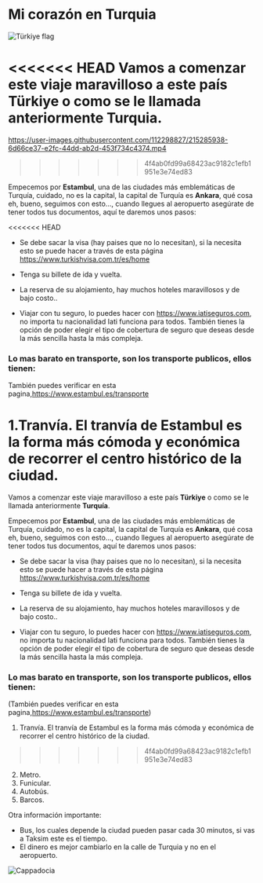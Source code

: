 # **Mi corazón en Turquia**
![Türkiye flag](https://upload.wikimedia.org/wikipedia/commons/0/0a/Turkey_flag.jpg "Türkiye")


<<<<<<< HEAD
Vamos a comenzar este viaje maravilloso a este país  **Türkiye** o como se le llamada anteriormente **Turquia**.
=======

https://user-images.githubusercontent.com/112298827/215285938-6d66ce37-e2fc-44dd-ab2d-453f734c4374.mp4
>>>>>>> 4f4ab0fd99a68423ac9182c1efb1951e3e74ed83

Empecemos por **Estambul**, una de las ciudades más emblemáticas de Turquía, cuidado, no es la capital, la capital de Turquía es **Ankara**, qué cosa eh, bueno, seguimos con esto..., cuando llegues al aeropuerto asegúrate de tener todos tus documentos, aquí te daremos unos pasos:

<<<<<<< HEAD
- Se debe sacar la visa (hay paises que no lo necesitan), si la necesita esto se puede hacer a través de esta página https://www.turkishvisa.com.tr/es/home

- Tenga su billete de ida y vuelta. 

- La reserva de su alojamiento, hay muchos hoteles maravillosos y de bajo costo..

- Viajar con tu seguro, lo puedes hacer con https://www.iatiseguros.com, no importa tu nacionalidad Iati funciona para todos. También tienes la opción de poder elegir el tipo de cobertura de seguro que deseas desde la más sencilla hasta la más compleja.

### Lo mas barato en transporte, son los transporte publicos, ellos tienen:  
También puedes verificar en esta pagina,https://www.estambul.es/transporte

1.Tranvía. El tranvía de Estambul es la forma más cómoda y económica de recorrer el centro histórico de la ciudad.
=======
Vamos a comenzar este viaje maravilloso a este país  **Türkiye** o como se le llamada anteriormente **Turquía**.

Empecemos por **Estambul**, una de las ciudades más emblemáticas de Turquía, cuidado, no es la capital, la capital de Turquía es **Ankara**, qué cosa eh, bueno, seguimos con esto..., cuando llegues al aeropuerto asegúrate de tener todos tus documentos, aquí te daremos unos pasos:

- Se debe sacar la visa (hay paises que no lo necesitan), si la necesita esto se puede hacer a través de esta página https://www.turkishvisa.com.tr/es/home

- Tenga su billete de ida y vuelta. 

- La reserva de su alojamiento, hay muchos hoteles maravillosos y de bajo costo..

- Viajar con tu seguro, lo puedes hacer con https://www.iatiseguros.com, no importa tu nacionalidad Iati funciona para todos. También tienes la opción de poder elegir el tipo de cobertura de seguro que deseas desde la más sencilla hasta la más compleja.

### Lo mas barato en transporte, son los transporte publicos, ellos tienen:  
(También puedes verificar en esta pagina,https://www.estambul.es/transporte)

1. Tranvía. El tranvía de Estambul es la forma más cómoda y económica de recorrer el centro histórico de la ciudad.
>>>>>>> 4f4ab0fd99a68423ac9182c1efb1951e3e74ed83
2. Metro. 
3. Funicular.
4. Autobús.
5. Barcos.

Otra información importante: 

- Bus, los cuales depende la ciudad pueden pasar cada 30 minutos, si vas a Taksim este es el tiempo.
- El dinero es mejor cambiarlo en la calle de Turquia y no en el aeropuerto. 

![Cappadocia](https://i.pinimg.com/564x/be/09/a5/be09a56e0fd876b2e9354ded3d22bd4d.jpg "Cappadocia")
